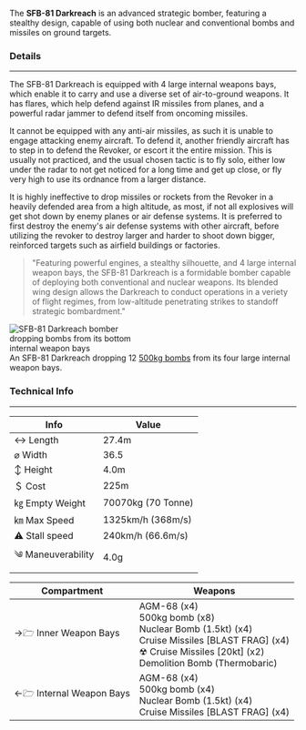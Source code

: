 The **SFB-81 Darkreach** is an advanced strategic bomber, featuring a stealthy design, capable of using both nuclear and conventional bombs and missiles on ground targets.


### Details 
---

The SFB-81 Darkreach is equipped with 4 large internal weapons bays, which enable it to carry and use a diverse set of air-to-ground weapons. It has flares, which help defend against IR missiles from planes, and a powerful radar jammer to defend itself from oncoming missiles. 

It cannot be equipped with any anti-air missiles, as such it is unable to engage attacking enemy aircraft. To defend it, another friendly aircraft has to step in to defend the Revoker, or escort it the entire mission. This is usually not practiced, and the usual chosen tactic is to fly solo, either low under the radar to not get noticed for a long time and get up close, or fly very high to use its ordnance from a larger distance. 

It is highly ineffective to drop missiles or rockets from the Revoker in a heavily defended area from a high altitude, as most, if not all explosives will get shot down by enemy planes or air defense systems. It is preferred to first destroy the enemy's air defense systems with other aircraft, before utilizing the revoker to destroy larger and harder to shoot down bigger, reinforced targets such as airfield buildings or factories. 

> "Featuring powerful engines, a stealthy silhouette, and 4 large internal weapon bays, the SFB-81 Darkreach is a formidable bomber capable of deploying both conventional and nuclear weapons. Its blended wing design allows the Darkreach to conduct operations in a veriety of flight regimes, from low-altitude penetrating strikes to standoff strategic bombardment."


<span class="imageBox" style="max-width: 235px; float:">
  <img style="max-width: 235px;" src="/pages/SFB-81/sfbdropping.png" alt="SFB-81 Darkreach bomber dropping bombs from its bottom internal weapon bays">
<br>
An SFB-81 Darkreach dropping 12 <a href="/w/500kg-bomb">500kg bombs</a> from its four large internal weapon bays.
</span>

### Technical Info
---

<span class="inlineChildren">
<span class="firstColumn">

| Info              | Value        |
| -----------       | -----------        |
| ↔ Length          | 27.4m            |
| ⌀ Width           | 36.5          |
| ↕ Height          | 4.0m              |
| ＄ Cost           | 225m             |
| ㎏ Empty Weight   | 70070kg (70 Tonne) |
| ㎞ Max Speed      | 1325km/h (368m/s)   |
| ⚠ Stall speed    | 240km/h (66.6m/s)        |
| ༄ Maneuverability | 4.0g               |

</span>


<span class="firstColumn">

| Compartment             | Weapons        |
| -----------            | -----------        |
| →🗁 Inner Weapon Bays         | AGM-68 (x4)<br>500kg bomb (x8)<br>Nuclear Bomb (1.5kt) (x4)<br>Cruise Missiles [BLAST FRAG] (x4)<br>☢ Cruise Missiles [20kt] (x2)<br>Demolition Bomb (Thermobaric)  |
| ←🗁 Internal Weapon Bays   | AGM-68 (x4)<br>500kg bomb (x4)<br>Nuclear Bomb (1.5kt) (x4)<br>Cruise Missiles [BLAST FRAG] (x4)   |

</span>
</span>